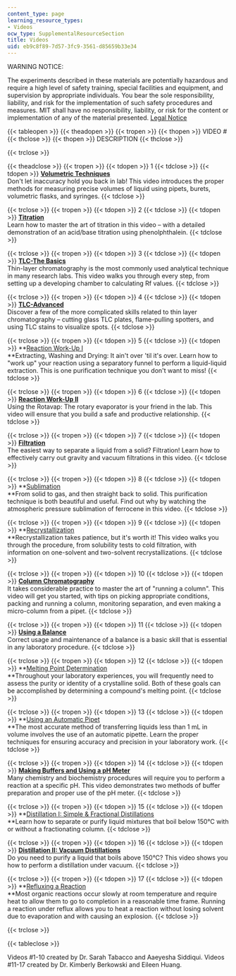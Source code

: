 ```yaml
---
content_type: page
learning_resource_types:
- Videos
ocw_type: SupplementalResourceSection
title: Videos
uid: eb9c8f89-7d57-3fc9-3561-d85659b33e34
---
```


WARNING NOTICE:

The experiments described in these materials are potentially hazardous and require a high level of safety training, special facilities and equipment, and supervision by appropriate individuals. You bear the sole responsibility, liability, and risk for the implementation of such safety procedures and measures. MIT shall have no responsibility, liability, or risk for the content or implementation of any of the material presented. [Legal Notice](/terms/)

{{< tableopen >}}
{{< theadopen >}}
{{< tropen >}}
{{< thopen >}}
VIDEO #
{{< thclose >}}
{{< thopen >}}
DESCRIPTION
{{< thclose >}}

{{< trclose >}}

{{< theadclose >}}
{{< tropen >}}
{{< tdopen >}}
1
{{< tdclose >}}
{{< tdopen >}}
**[Volumetric Techniques](/resources/res-5-0001-digital-lab-techniques-manual-spring-2007/videos/volumetric-techniques)**  
Don't let inaccuracy hold you back in lab! This video introduces the proper methods for measuring precise volumes of liquid using pipets, burets, volumetric flasks, and syringes.
{{< tdclose >}}

{{< trclose >}}
{{< tropen >}}
{{< tdopen >}}
2
{{< tdclose >}}
{{< tdopen >}}
**[Titration](/resources/res-5-0001-digital-lab-techniques-manual-spring-2007/videos/titration)**  
Learn how to master the art of titration in this video – with a detailed demonstration of an acid/base titration using phenolphthalein.
{{< tdclose >}}

{{< trclose >}}
{{< tropen >}}
{{< tdopen >}}
3
{{< tdclose >}}
{{< tdopen >}}
**[TLC-The Basics](/resources/res-5-0001-digital-lab-techniques-manual-spring-2007/videos/tlc-the-basics)**  
Thin-layer chromatography is the most commonly used analytical technique in many research labs. This video walks you through every step, from setting up a developing chamber to calculating Rf values.
{{< tdclose >}}

{{< trclose >}}
{{< tropen >}}
{{< tdopen >}}
4
{{< tdclose >}}
{{< tdopen >}}
**[TLC-Advanced](/resources/res-5-0001-digital-lab-techniques-manual-spring-2007/videos/tlc-advanced)**  
Discover a few of the more complicated skills related to thin layer chromatography – cutting glass TLC plates, flame-pulling spotters, and using TLC stains to visualize spots.
{{< tdclose >}}

{{< trclose >}}
{{< tropen >}}
{{< tdopen >}}
5
{{< tdclose >}}
{{< tdopen >}}
**[Reaction Work-Up I](/resources/res-5-0001-digital-lab-techniques-manual-spring-2007/videos/reaction-work-up-i)  
**Extracting, Washing and Drying: It ain't over 'til it's over. Learn how to "work up" your reaction using a separatory funnel to perform a liquid-liquid extraction. This is one purification technique you don't want to miss!
{{< tdclose >}}

{{< trclose >}}
{{< tropen >}}
{{< tdopen >}}
6
{{< tdclose >}}
{{< tdopen >}}
**[Reaction Work-Up II](/resources/res-5-0001-digital-lab-techniques-manual-spring-2007/videos/reaction-work-up-ii)**  
Using the Rotavap: The rotary evaporator is your friend in the lab. This video will ensure that you build a safe and productive relationship.
{{< tdclose >}}

{{< trclose >}}
{{< tropen >}}
{{< tdopen >}}
7
{{< tdclose >}}
{{< tdopen >}}
**[Filtration](/resources/res-5-0001-digital-lab-techniques-manual-spring-2007/videos/filtration)**  
The easiest way to separate a liquid from a solid? Filtration! Learn how to effectively carry out gravity and vacuum filtrations in this video.
{{< tdclose >}}

{{< trclose >}}
{{< tropen >}}
{{< tdopen >}}
8
{{< tdclose >}}
{{< tdopen >}}
**[Sublimation](/resources/res-5-0001-digital-lab-techniques-manual-spring-2007/videos/sublimation)  
**From solid to gas, and then straight back to solid. This purification technique is both beautiful and useful. Find out why by watching the atmospheric pressure sublimation of ferrocene in this video.
{{< tdclose >}}

{{< trclose >}}
{{< tropen >}}
{{< tdopen >}}
9
{{< tdclose >}}
{{< tdopen >}}
**[Recrystallization](/resources/res-5-0001-digital-lab-techniques-manual-spring-2007/videos/recrystallization)  
**Recrystallization takes patience, but it's worth it! This video walks you through the procedure, from solubility tests to cold filtration, with information on one-solvent and two-solvent recrystallizations.
{{< tdclose >}}

{{< trclose >}}
{{< tropen >}}
{{< tdopen >}}
10
{{< tdclose >}}
{{< tdopen >}}
**[Column Chromatography](/resources/res-5-0001-digital-lab-techniques-manual-spring-2007/videos/column-chromatography)**  
It takes considerable practice to master the art of "running a column". This video will get you started, with tips on picking appropriate conditions, packing and running a column, monitoring separation, and even making a micro-column from a pipet.
{{< tdclose >}}

{{< trclose >}}
{{< tropen >}}
{{< tdopen >}}
11
{{< tdclose >}}
{{< tdopen >}}
**[Using a Balance](/resources/res-5-0001-digital-lab-techniques-manual-spring-2007/videos/using-a-balance)**  
Correct usage and maintenance of a balance is a basic skill that is essential in any laboratory procedure.
{{< tdclose >}}

{{< trclose >}}
{{< tropen >}}
{{< tdopen >}}
12
{{< tdclose >}}
{{< tdopen >}}
**[Melting Point Determination](/resources/res-5-0001-digital-lab-techniques-manual-spring-2007/videos/melting-point-determination)  
**Throughout your laboratory experiences, you will frequently need to assess the purity or identity of a crystalline solid. Both of these goals can be accomplished by determining a compound's melting point.
{{< tdclose >}}

{{< trclose >}}
{{< tropen >}}
{{< tdopen >}}
13
{{< tdclose >}}
{{< tdopen >}}
**[Using an Automatic Pipet](/resources/res-5-0001-digital-lab-techniques-manual-spring-2007/videos/using-an-automatic-pipet)  
**The most accurate method of transferring liquids less than 1 mL in volume involves the use of an automatic pipette. Learn the proper techniques for ensuring accuracy and precision in your laboratory work.
{{< tdclose >}}

{{< trclose >}}
{{< tropen >}}
{{< tdopen >}}
14
{{< tdclose >}}
{{< tdopen >}}
**[Making Buffers and Using a pH Meter](/resources/res-5-0001-digital-lab-techniques-manual-spring-2007/videos/making-buffers-and-using-a-ph-meter)**  
Many chemistry and biochemistry procedures will require you to perform a reaction at a specific pH. This video demonstrates two methods of buffer preparation and proper use of the pH meter.
{{< tdclose >}}

{{< trclose >}}
{{< tropen >}}
{{< tdopen >}}
15
{{< tdclose >}}
{{< tdopen >}}
**[Distillation I: Simple & Fractional Distillations](/resources/res-5-0001-digital-lab-techniques-manual-spring-2007/videos/distillation-i-simple-fractional-distillations)  
**Learn how to separate or purify liquid mixtures that boil below 150°C with or without a fractionating column.
{{< tdclose >}}

{{< trclose >}}
{{< tropen >}}
{{< tdopen >}}
16
{{< tdclose >}}
{{< tdopen >}}
**[Distillation II: Vacuum Distillations](/resources/res-5-0001-digital-lab-techniques-manual-spring-2007/videos/distillation-ii-vacuum-distillations)**  
Do you need to purify a liquid that boils above 150°C? This video shows you how to perform a distillation under vacuum.
{{< tdclose >}}

{{< trclose >}}
{{< tropen >}}
{{< tdopen >}}
17
{{< tdclose >}}
{{< tdopen >}}
**[Refluxing a Reaction](/resources/res-5-0001-digital-lab-techniques-manual-spring-2007/videos/refluxing-a-reaction)  
**Most organic reactions occur slowly at room temperature and require heat to allow them to go to completion in a reasonable time frame. Running a reaction under reflux allows you to heat a reaction without losing solvent due to evaporation and with causing an explosion.
{{< tdclose >}}

{{< trclose >}}

{{< tableclose >}}

Videos #1-10 created by Dr. Sarah Tabacco and Aaeyesha Siddiqui. Videos #11-17 created by Dr. Kimberly Berkowski and Eileen Huang.